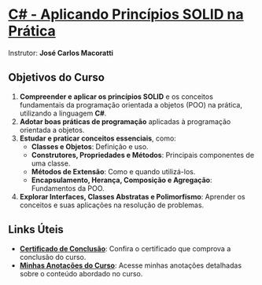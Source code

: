 # [C# - Aplicando Princípios SOLID na Prática](https://www.udemy.com/share/1040nA3@Cj6gUq-xcOaUs6UJ_YlqTpL4nsHMGhvEP1O8Hvxx9E4SxVrdpzk_jJ3oNc26kkXCmQ==/)
Instrutor: **José Carlos Macoratti**

## Objetivos do Curso

1. **Compreender e aplicar os princípios SOLID** e os conceitos fundamentais da programação orientada a objetos (POO) na prática, utilizando a linguagem **C#**.
2. **Adotar boas práticas de programação** aplicadas à programação orientada a objetos.
3. **Estudar e praticar conceitos essenciais**, como:
   - **Classes e Objetos**: Definição e uso.
   - **Construtores, Propriedades e Métodos**: Principais componentes de uma classe.
   - **Métodos de Extensão**: Como e quando utilizá-los.
   - **Encapsulamento, Herança, Composição e Agregação**: Fundamentos da POO.
4. **Explorar Interfaces, Classes Abstratas e Polimorfismo**: Aprender os conceitos e suas aplicações na resolução de problemas.

## Links Úteis

- **[Certificado de Conclusão](https://github.com/moreira-and/software-engineer-first-steps/blob/main/S1-solid-priciples/CertificadoDeConclusaoAplicandoPrincipiosSolidMacoratti.pdf)**: Confira o certificado que comprova a conclusão do curso.
- **[Minhas Anotações do Curso](https://github.com/moreira-and/software-engineer-first-steps/blob/main/S1-solid-priciples/MinhasAnotacoesProgramacaoOrientadaObjetos.PDF)**: Acesse minhas anotações detalhadas sobre o conteúdo abordado no curso.
